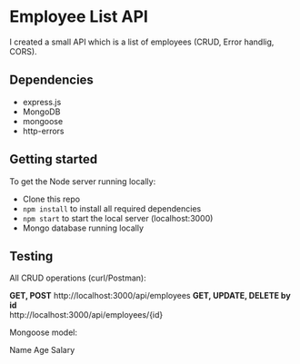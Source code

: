 # Employee List API

I created a small API which is a list of employees (CRUD, Error handlig, CORS).

## Dependencies

- express.js
- MongoDB
- mongoose
- http-errors

## Getting started

To get the Node server running locally:

- Clone this repo
- `npm install` to install all required dependencies
- `npm start` to start the local server (localhost:3000)
- Mongo database running locally

## Testing

All CRUD operations (curl/Postman):

**GET, POST** 
http://localhost:3000/api/employees
**GET, UPDATE, DELETE by id**  
http://localhost:3000/api/employees/{id}

Mongoose model:

Name
Age
Salary


